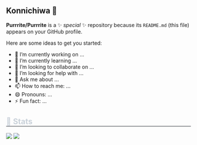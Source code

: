 ## Konnichiwa 👋


**Purrrite/Purrrite** is a ✨ _special_ ✨ repository because its `README.md` (this file) appears on your GitHub profile.

Here are some ideas to get you started:

- 🔭 I’m currently working on ...
- 🌱 I’m currently learning ...
- 👯 I’m looking to collaborate on ...
- 🤔 I’m looking for help with ...
- 💬 Ask me about ...
- 📫 How to reach me: ...
- 😄 Pronouns: ...
- ⚡ Fun fact: ...

<div style="text-align: left;"> 
    <h2 style="border-bottom: 1px solid #21262d; color: #c9d1d9;"> 🏅 Stats </h2> <div style="text-align: left;"> <img src="https://github-readme-stats.vercel.app/api?username=Purrrite&bg_color=180,100010,00000000&title_color=ffffff&text_color=ffffff"
         /> <img src="https://github-readme-stats.vercel.app/api/top-langs/?username=Purrrite&layout=compact&bg_color=180,100010,00000000&title_color=ffffff&text_color=ffffff"
           /> </div> 
    </div>
    
